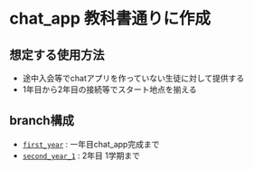 # chat_app 教科書通りに作成
## 想定する使用方法
 - 途中入会等でchatアプリを作っていない生徒に対して提供する
 - 1年目から2年目の接続等でスタート地点を揃える
## branch構成
 - [`first_year`](https://github.com/kumitaakira453/chat_app_for_class/tree/first_year) : 一年目chat_app完成まで
 - [`second_year_1`](https://github.com/kumitaakira453/chat_app_for_class/tree/second_year_1) : 2年目 1学期まで
